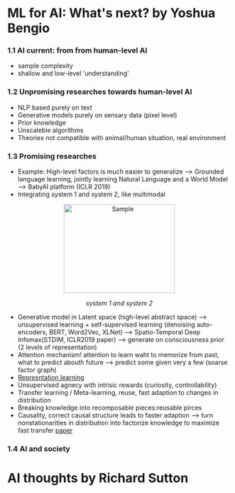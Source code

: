 #  ML for AI: What's next? by Yoshua Bengio
### 1.1 AI current: from from human-level AI
* sample complexity
* shallow and low-level 'understanding'
### 1.2 Unpromising researches towards human-level AI
* NLP based purely on text
* Generative models purely on sensary data (pixel level)
* Prior knowledge
* Unscaleble algorithms
* Theories not compatible with animal/human situation, real environment
### 1.3 Promising researches
* Example: High-level factors is much easier to generalize --> Grounded language learning, jointly learning Natural Language and a World Model --> BabyAI platform (ICLR 2019)
* Integrating system 1 and system 2, like multimodal 
<p align="center">
	<img src="http://upfrontanalytics.com/SITE/wp-content/uploads/2015/04/System-1-vs-System-2.jpg" alt="Sample"  width="250" height="200">
	<p align="center">
		<em> system 1 and system 2 </em>
	</p>
</p>

* Generative model in Latent space (high-level abstract space) --> unsupervised learning + self-supervised learning (denoising auto-encoders, BERT, Word2Vec, XLNet) --> Spatio-Temporal Deep Infomax(STDIM, ICLR2019 paper) --> generate on consciousness prior (2 levels of representation)
* Attention mechanism! attention to learn waht to memorize from past, what to predict abouth future --> predict some given very a few (soarse factor graph)
* [Represntation learning](http://www.iro.umontreal.ca/~lisa/pointeurs/TPAMISI-2012-04-0260-1.pdf)
* Unsupervised agnecy with intrisic rewards (curiosity, controllability)
* Transfer learning / Meta-learning, reuse, fast adaption to changes in distribution
* Breaking knowledge into recomposable pieces:reusable pirces
* Causality, correct causal structure leads to faster adaption --> turn nonstationarities in distribution into factorize knowledge to maximize fast transfer [paper](https://kopernio.com/viewer?doi=arXiv:1901.10912&route=6)
### 1.4 AI and society


# AI thoughts by Richard Sutton
